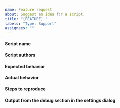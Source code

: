 ```yaml
---
name: Feature request
about: Suggest an idea for a script.
title: "[FEATURE] "
labels: "Type: Support"
assignees: ""
---
```


<!--
If you are able to open the application the best way gather all needed
information and post questions, feature requests or issues is to use
the issue assistant in the "Help menu"!

The menu entry is named "Post questions, feature requests or issues".

Please mention the name and author(s) of the script, so they are able to respond.
Don't forget to use the `@` symbol in-front of the names, like `@pbek`, so they get notified!
You will find the authors in the *Script repository*.
-->

#### Script name

#### Script authors

#### Expected behavior

#### Actual behavior

#### Steps to reproduce

#### Output from the debug section in the settings dialog
